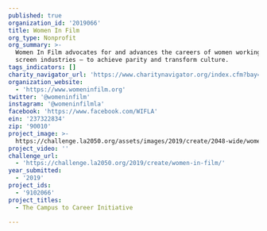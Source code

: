 ```yaml
---
published: true
organization_id: '2019066'
title: Women In Film
org_type: Nonprofit
org_summary: >-
  Women In Film advocates for and advances the careers of women working in the
  screen industries — to achieve parity and transform culture.
tags_indicators: []
charity_navigator_url: 'https://www.charitynavigator.org/index.cfm?bay=search.profile&ein=237322834'
organization_website:
  - 'https://www.womeninfilm.org'
twitter: '@womeninfilm'
instagram: '@womeninfilmla'
facebook: 'https://www.facebook.com/WIFLA'
ein: '237322834'
zip: '90010'
project_image: >-
  https://challenge.la2050.org/assets/images/2019/create/2048-wide/women-in-film.jpg
project_video: ''
challenge_url:
  - 'https://challenge.la2050.org/2019/create/women-in-film/'
year_submitted:
  - '2019'
project_ids:
  - '9102066'
project_titles:
  - The Campus to Career Initiative

---
```

